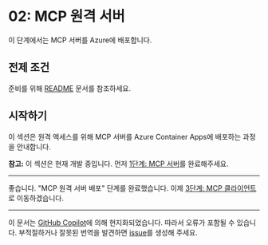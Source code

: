 # 02: MCP 원격 서버

이 단계에서는 MCP 서버를 Azure에 배포합니다.

## 전제 조건

준비를 위해 [README](../README.md#prerequisites) 문서를 참조하세요.

## 시작하기

이 섹션은 원격 액세스를 위해 MCP 서버를 Azure Container Apps에 배포하는 과정을 안내합니다.

**참고:** 이 섹션은 현재 개발 중입니다. 먼저 [1단계: MCP 서버](./01-mcp-server.md)를 완료해주세요.

---

좋습니다. "MCP 원격 서버 배포" 단계를 완료했습니다. 이제 [3단계: MCP 클라이언트](./03-mcp-client.md)로 이동하겠습니다.

---

이 문서는 [GitHub Copilot](https://docs.github.com/copilot/about-github-copilot/what-is-github-copilot)에 의해 현지화되었습니다. 따라서 오류가 포함될 수 있습니다. 부적절하거나 잘못된 번역을 발견하면 [issue](../../../../../issues)를 생성해 주세요.